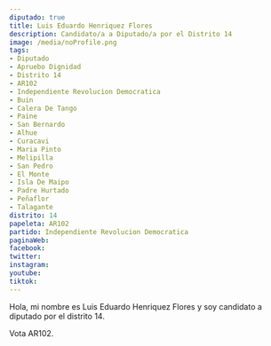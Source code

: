 ```yaml
---
diputado: true
title: Luis Eduardo Henriquez Flores
description: Candidato/a a Diputado/a por el Distrito 14
image: /media/noProfile.png
tags:
- Diputado
- Apruebo Dignidad
- Distrito 14
- AR102
- Independiente Revolucion Democratica
- Buin
- Calera De Tango
- Paine
- San Bernardo
- Alhue
- Curacavi
- Maria Pinto
- Melipilla
- San Pedro
- El Monte
- Isla De Maipo
- Padre Hurtado
- Peñaflor
- Talagante
distrito: 14
papeleta: AR102
partido: Independiente Revolucion Democratica
paginaWeb:
facebook:
twitter:
instagram:
youtube:
tiktok:
---
```

Hola, mi nombre es Luis Eduardo Henriquez Flores y soy candidato a diputado por el distrito 14.

Vota AR102.